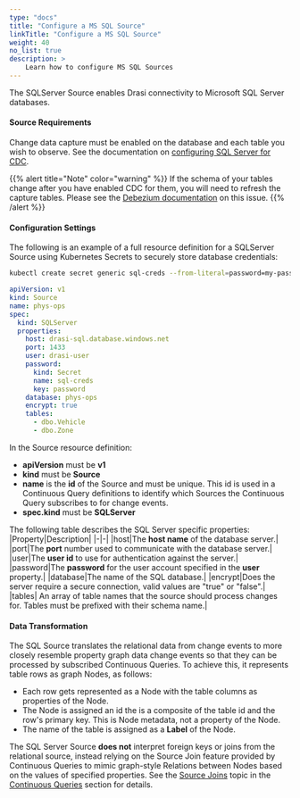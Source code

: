 ```yaml
---
type: "docs"
title: "Configure a MS SQL Source"
linkTitle: "Configure a MS SQL Source"
weight: 40
no_list: true
description: >
    Learn how to configure MS SQL Sources
---
```


The SQLServer Source enables Drasi connectivity to Microsoft SQL Server databases.

#### Source Requirements

Change data capture must be enabled on the database and each table you wish to observe.  See the documentation on [configuring SQL Server for CDC](/reference/setup-mssql).

{{% alert title="Note" color="warning" %}}
If the schema of your tables change after you have enabled CDC for them, you will need to refresh the capture tables.  Please see the [Debezium documentation](https://debezium.io/documentation/reference/stable/connectors/sqlserver.html#sqlserver-schema-evolution) on this issue.
{{% /alert %}}

#### Configuration Settings
The following is an example of a full resource definition for a SQLServer Source using Kubernetes Secrets to securely store database credentials:

```bash
kubectl create secret generic sql-creds --from-literal=password=my-password
```

```yaml
apiVersion: v1
kind: Source
name: phys-ops
spec:
  kind: SQLServer
  properties:
    host: drasi-sql.database.windows.net
    port: 1433
    user: drasi-user
    password:
      kind: Secret
      name: sql-creds
      key: password
    database: phys-ops
    encrypt: true
    tables:
      - dbo.Vehicle
      - dbo.Zone
```

In the Source resource definition:
- **apiVersion** must be **v1**
- **kind** must be **Source**
- **name** is the **id** of the Source and must be unique. This id is used in a Continuous Query definitions to identify which Sources the Continuous Query subscribes to for change events.
- **spec.kind** must be **SQLServer**

The following table describes the SQL Server specific properties:
|Property|Description|
|-|-|
|host|The **host name** of the database server.|
|port|The **port** number used to communicate with the database server.|
|user|The **user id** to use for authentication against the server.|
|password|The **password** for the user account specified in the **user** property.|
|database|The name of the SQL database.|
|encrypt|Does the server require a secure connection, valid values are "true" or "false".|
|tables| An array of table names that the source should process changes for. Tables must be prefixed with their schema name.|

#### Data Transformation
The SQL Source translates the relational data from change events to more closely resemble property graph data change events so that they can be processed by subscribed Continuous Queries. To achieve this, it represents table rows as graph Nodes, as follows:
- Each row gets represented as a Node with the table columns as properties of the Node.
- The Node is assigned an id the is a composite of the table id and the row's primary key. This is Node metadata, not a property of the Node.
- The name of the table is assigned as a **Label** of the Node.

The SQL Server Source **does not** interpret foreign keys or joins from the relational source, instead relying on the Source Join feature provided by Continuous Queries to mimic graph-style Relations between Nodes based on the values of specified properties. See the [Source Joins](/solution-developer/components/continuous-queries/#source-subscriptions) topic in the [Continuous Queries](/solution-developer/components/continuous-queries) section for details. 

